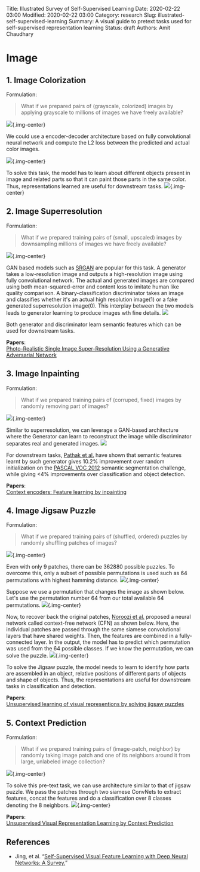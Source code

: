 Title: Illustrated Survey of Self-Supervised Learning
Date: 2020-02-22 03:00
Modified: 2020-02-22 03:00
Category: research
Slug: illustrated-self-supervised-learning
Summary: A visual guide to pretext tasks used for self-supervised representation learning
Status: draft
Authors: Amit Chaudhary

# Image  
## 1. **Image Colorization**
Formulation:   
> What if we prepared pairs of (grayscale, colorized) images by applying grayscale to millions of images we have freely available?  

![](/images/ss-colorization-data-gen.png){.img-center}  

We could use a encoder-decoder architecture based on fully convolutional neural network and compute the L2 loss between the predicted and actual color images.

![](/images/ss-image-colorization.png){.img-center}    

To solve this task, the model has to learn about different objects present in image and related parts so that it can paint those parts in the same color. Thus, representations learned are useful for downstream tasks.
![](/images/ss-colorization-learning.png){.img-center}  

## 2. **Image Superresolution**
Formulation:   
> What if we prepared training pairs of (small, upscaled) images by downsampling millions of images we have freely available?  

![](/images/ss-superresolution-training-gen.png){.img-center}  


GAN based models such as [SRGAN](https://arxiv.org/abs/1609.04802) are popular for this task. A generator takes a low-resolution image and outputs a high-resolution image using fully convolutional network. The actual and generated images are compared using both mean-squared-error and content loss to imitate human like quality comparison. A binary-classification discriminator takes an image and classifies whether it's an actual high resolution image(1) or a fake generated superresolution image(0). This interplay between the two models leads to generator learning to produce images wth fine details. 
![](/images/ss-srgan-architecture.png)

Both generator and discriminator learn semantic features which can be used for downstream tasks.

**Papers**:  
[Photo-Realistic Single Image Super-Resolution Using a Generative Adversarial Network](https://arxiv.org/abs/1609.04802)


## 3. **Image Inpainting**
Formulation:   
> What if we prepared training pairs of (corruped, fixed) images by randomly removing part of images?  

![](/images/ss-image-inpainting-data-gen.png){.img-center}  


Similar to superresolution, we can leverage a GAN-based architecture where the Generator can learn to reconstruct the image while discriminator separates real and generated images.
![](/images/ss-inpainting-architecture.png)

For downstream tasks, [Pathak et al.](https://arxiv.org/abs/1604.07379) have shown that semantic features learnt by such generator gives 10.2% improvement over random initialization on the [PASCAL VOC 2012](http://host.robots.ox.ac.uk/pascal/VOC/voc2012/index.html) semantic segmentation challenge, while giving <4% improvements over classification and object detection.

**Papers**:  
[Context encoders: Feature learning by inpainting](https://arxiv.org/abs/1604.07379)

## 4. **Image Jigsaw Puzzle**
Formulation:   
> What if we prepared training pairs of (shuffled, ordered) puzzles by randomly shuffling patches of images?  

![](/images/ss-image-jigsaw-data.png){.img-center}  

Even with only 9 patches, there can be 362880 possible puzzles. To overcome this, only a subset of possible permutations is used such as 64 permutations with highest hamming distance.
![](/images/ss-jigsaw-permutations.png){.img-center}

Suppose we use a permutation that changes the image as shown below. Let's use the permutation number 64 from our total available 64 permutations.
![](/images/ss-jigsaw-permutation-64.png){.img-center}

Now, to recover back the original patches, [Noroozi et al.](https://arxiv.org/abs/1603.09246)
 proposed a neural network called context-free network (CFN) as shown below. Here, the individual patches are passed through the same siamese convolutional layers that have shared weights. Then, the features are combined in a fully-connected layer. In the output, the model has to predict which permutation was used from the 64 possible classes. If we know the permutation, we can solve the puzzle.
![](/images/ss-jigsaw-architecture.png){.img-center}

To solve the Jigsaw puzzle, the model needs to learn to identify how parts are assembled in an object, relative positions of different parts of objects and shape of objects. Thus, the representations are useful for downstream tasks in classification and detection.

**Papers**:  
[Unsupervised learning of visual representions by solving jigsaw puzzles](https://arxiv.org/abs/1603.09246)

## 5. **Context Prediction**
Formulation:   
> What if we prepared training pairs of (image-patch, neighbor) by randomly taking image patch and one of its neighbors around it from large, unlabeled image collection?  

![](/images/ss-context-prediction-gen.png){.img-center}  

To solve this pre-text task, we can use architecture similar to that of jigsaw puzzle. We pass the patches through two siamese ConvNets to extract features, concat the features and do a classification over 8 classes denoting the 8 neighbors.
![](/images/ss-context-prediction-architecture.png){.img-center}

**Papers**:  
[Unsupervised Visual Representation Learning by Context Prediction](https://arxiv.org/abs/1505.05192)

## References
- Jing, et al. “[Self-Supervised Visual Feature Learning with Deep Neural Networks: A Survey.](https://arxiv.org/abs/1902.06162)”